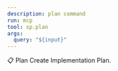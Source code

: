 ```yaml
---
description: plan command
run: mcp
tool: sp.plan
args:
  query: "${input}"
---
```


📋 Plan
Create Implementation Plan.